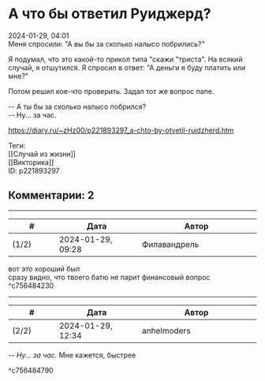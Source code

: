 А что бы ответил Руиджерд?
==========================

  
2024-01-29, 04:01  
 Меня спросили: "А вы бы за сколько налысо побрились?"   
   
 Я подумал, что это какой-то прикол типа "скажи "триста". На всякий случай, я отшутился. Я спросил в ответ: "А деньги я буду платить или мне?"   
   
 Потом решил кое-что проверить. Задал тот же вопрос папе.   
   
 -- А ты бы за сколько налысо побрился?   
 -- Ну... за час.   
  
<https://diary.ru/~zHz00/p221893297_a-chto-by-otvetil-ruidzherd.htm>  
  
Теги:  
[[Случай из жизни]]  
[[Викторика]]  
ID: p221893297  


Комментарии: 2
--------------

  


---



|         #         |              Дата              |                     Автор                     |           ID           |
| --- | --- | --- | --- |
| (1/2) | 2024-01-29, 09:28 | Филавандрель | c756484230 |

  
 вот это хороший был   
 сразу видно, что твоего батю не парит финансовый вопрос   
 ^c756484230

---



|         #         |              Дата              |                     Автор                     |           ID           |
| --- | --- | --- | --- |
| (2/2) | 2024-01-29, 12:34 | anhelmoders | c756484790 |

  
   *-- Ну... за час.*  Мне кажется, быстрее 

   
 ^c756484790